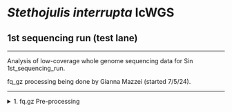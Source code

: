 # _Stethojulis interrupta_ lcWGS

## 1st sequencing run (test lane)
---
Analysis of low-coverage whole genome sequencing data for Sin 1st_sequencing_run.

fq_gz processing being done by Gianna Mazzei (started 7/5/24).

---

<details><summary>1. fq.gz Pre-processing</summary>
	
## 1. fq.gz Pre-processing
→ (*) _denotes steps with MultiQC Report Analyses_
<details><summary>0. Set-up</summary>
<p>

## 0. Set-up

Began by making a new repo on Github titled "pire_stethojulis_interrupta_lcwgs" 

Then went to my terminal and cloned the repo
```
[hpc-0356@wahab-01 ~]$ cd /archive/carpenterlab/pire/
[hpc-0356@wahab-01 pire]$ git clone {https://github.com/philippinespire/pire_stethojulis_interrupta_lcwgs}
```
Get a .gitignore file from another PIRE species repo and copy it here, then push this file to github.
```
[hpc-0356@wahab-01 pire]$ cd pire_sphaeramia_orbicularis_lcwgs
[hpc-0356@wahab-01 pire_stethojulis_interrupta_lcwgs]$ cp ../pire_taeniamia_zosterophora_lcwgs/.gitignore .
[hpc-0356@wahab-01 pire_stethojulis_interrupta_lcwgs]$ git pull
[hpc-0356@wahab-01 pire_stethojulis_interrupta_lcwgs]$ git add .gitignore
[hpc-0356@wahab-01 pire_stethojulis_interrupta_lcwgs]$ git commit -m "add gitignore"
[hpc-0356@wahab-01 pire_stethojulis_interrupta_lcwgs]$ git push
```
Make 1st sequencing run directory
```
[hpc-0356@wahab-01 pire_stethojulis_interrupta_lcwgs]$ mkdir 1st_sequencing_run
```
</p>

---
</details>


